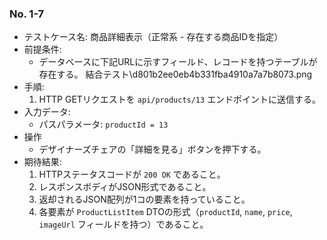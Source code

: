 ### No. 1-7

- テストケース名: 商品詳細表示（正常系 - 存在する商品IDを指定）
- 前提条件:
  - データベースに下記URLに示すフィールド、レコードを持つテーブルが存在する。
    結合テスト\d801b2ee0eb4b331fba4910a7a7b8073.png
- 手順:
  1. HTTP GETリクエストを `api/products/13` エンドポイントに送信する。
- 入力データ:
  - パスパラメータ: `productId = 13`
- 操作
  - デザイナーズチェアの「詳細を見る」ボタンを押下する。
- 期待結果:
  1. HTTPステータスコードが `200 OK` であること。
  2. レスポンスボディがJSON形式であること。
  3. 返却されるJSON配列が1コの要素を持っていること。
  4. 各要素が `ProductListItem` DTOの形式（`productId`, `name`, `price`, `imageUrl` フィールドを持つ）であること。